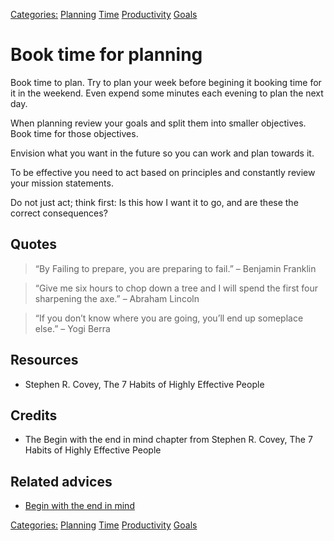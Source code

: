 [Categories:](../Categories/index.md) [Planning](../Categories/Planning.md) [Time](../Categories/Time.md) [Productivity](../Categories/Productivity.md) [Goals](../Categories/Goals.md)
# Book time for planning

Book time to plan. Try to plan your week before begining it booking time for it in the weekend. Even expend some minutes each evening to plan the next day.

When planning review your goals and split them into smaller objectives. Book time for those objectives.

Envision what you want in the future so you can work and plan towards it.

To be effective you need to act based on principles and constantly review your mission statements.

Do not just act; think first: Is this how I want it to go, and are these the correct consequences?

## Quotes

> “By Failing to prepare, you are preparing to fail.” – Benjamin Franklin

> “Give me six hours to chop down a tree and I will spend the first four sharpening the axe.” – Abraham Lincoln

> “If you don’t know where you are going, you’ll end up someplace else.” – Yogi Berra

## Resources

- Stephen R. Covey, The 7 Habits of Highly Effective People

## Credits

- The Begin with the end in mind chapter from Stephen R. Covey, The 7 Habits of Highly Effective People

## Related advices

- [Begin with the end in mind](../Begin%20with%20the%20end%20in%20mind/index.md)

[Categories:](../Categories/index.md) [Planning](../Categories/Planning.md) [Time](../Categories/Time.md) [Productivity](../Categories/Productivity.md) [Goals](../Categories/Goals.md)